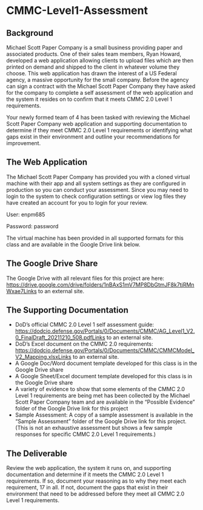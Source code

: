# CMMC-Level1-Assessment

## Background

Michael Scott Paper Company is a small business providing paper and associated products. One of their sales team members, Ryan Howard, developed a web application allowing clients to upload files which are then printed on demand and shipped to the client in whatever volume they choose.  This web application has drawn the interest of a US Federal agency, a massive opportunity for the small company.  Before the agency can sign a contract with the Michael Scott Paper Company they have asked for the company to complete a self assessment of the web application and the system it resides on to confirm that it meets CMMC 2.0 Level 1 requirements.

 

Your newly formed team of 4 has been tasked with reviewing the Michael Scott Paper Company web application and supporting documentation to determine if they meet CMMC 2.0 Level 1 requirements or identifying what gaps exist in their environment and outline your recommendations for improvement.

 

## The Web Application
The Michael Scott Paper Company has provided you with a cloned virtual machine with their app and all system settings as they are configured in production so you can conduct your assessment. Since you may need to login to the system to check configuration settings or view log files they have created an account for you to login for your review.

 

User: enpm685 

Password: password

 

The virtual machine has been provided in all supported formats for this class and are available in the Google Drive link below.

 

## The Google Drive Share
The Google Drive with all relevant files for this project are here: https://drive.google.com/drive/folders/1nBAxS1mV7MP8DbGtmJF8k7tjRMnWxae7Links to an external site. 

 

## The Supporting Documentation
 

- DoD’s official CMMC 2.0 Level 1 self assessment guide: https://dodcio.defense.gov/Portals/0/Documents/CMMC/AG_Level1_V2.0_FinalDraft_20211210_508.pdfLinks to an external site. 
- DoD’s Excel document on the CMMC 2.0 requirements: https://dodcio.defense.gov/Portals/0/Documents/CMMC/CMMCModel_V2_Mapping.xlsxLinks to an external site. 
- A Google Doc/Word document template developed for this class is in the Google Drive share
- A Google Sheet/Excel document template developed for this class is in the Google Drive share
- A variety of evidence to show that some elements of the CMMC 2.0 Level 1 requirements are being met has been collected by the Michael Scott Paper Company team and are available in the “Possible Evidence” folder of the Google Drive link for this project
- Sample Assessment: A copy of a sample assessment is available in the “Sample Assessment” folder of the Google Drive link for this project. (This is not an exhaustive assessment but shows a few sample responses for specific CMMC 2.0 Level 1 requirements.)
 

## The Deliverable

Review the web application, the system it runs on, and supporting documentation and determine if it meets the CMMC 2.0 Level 1 requirements.  If so, document your reasoning as to why they meet each requirement, 17 in all. If not, document the gaps that exist in their environment that need to be addressed before they meet all CMMC 2.0 Level 1 requirements.

